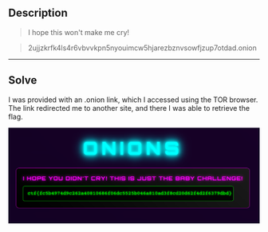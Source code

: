 ## Description

>I hope this won't make me cry!

>2ujjzkrfk4ls4r6vbvvkpn5nyouimcw5hjarezbznvsowfjzup7otdad.onion

---

## Solve

I was provided with an .onion link, which I accessed using the TOR browser. The link redirected me to another site, and there I was able to retrieve the flag.

![alt text](image.png)
